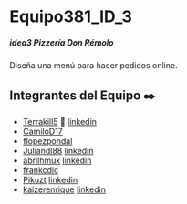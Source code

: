 # Equipo381_ID_3

##### idea3 Pizzería Don Rémolo
Diseña una menú para hacer pedidos online.

## Integrantes del Equipo ✒️
* [Terrakill5](https://github.com/Terrakill5) :link: [linkedin](https://www.linkedin.com/in/jose-briceno5/) 
* [CamiloD17](https://github.com/CamiloD17)
* [flopezpondal](https://github.com/flopezpondal)
* [Juliandl88](https://github.com/Juliandl88) [linkedin](https://www.linkedin.com/in/juliandl88/)
* [abrilhmux](https://github.com/abrilhmux) [linkedin](https://www.linkedin.com/in/abril-heredia-mora/)
* [frankcdlc](https://github.com/frankcdlc) 
* [Pikuzt](https://github.com/Pikuzt) [linkedin](https://www.linkedin.com/in/jose-carlos-castillo-villa-8176b09b/)
* [kaizerenrique](https://github.com/kaizerenrique) [linkedin](www.linkedin.com/in/oliverenriquegomez/)